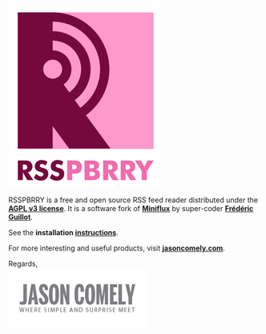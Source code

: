 [![RSSPBRRY logo][logo-rsspbrry]][RSSPBRRY]

RSSPBRRY is a free and open source RSS feed reader distributed under the **[AGPL v3 license]**. It is a software fork of **[Miniflux]** by super-coder **[Frédéric Guillot]**.  

See the **installation [instructions]**.

For more interesting and useful products, visit **[jasoncomely.com][jasoncomely]**.

Regards,  
[![Jason Comely's logo][logo-jc]][jasoncomely]




[RSSPBRRY]: http://www.rsspbrry.com
[Miniflux]: http://miniflux.net
[jasoncomely]: http://jasoncomely.com
[AGPL v3 license]: http://www.gnu.org/licenses/agpl-3.0.txt
[Frédéric Guillot]: http://github.com/fguillot

[logo-rsspbrry]: RSSPBRRY-logo-color.png
[logo-jc]: JASONCOMELYconcepts-logo.png

[instructions]: RSSPBRRY-INSTALL.md
[upstream]: http://github.com/fguillot/miniflux

